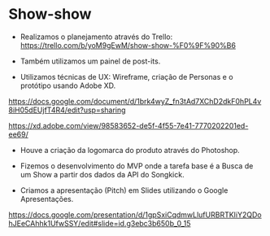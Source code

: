 # Show-show

* Realizamos o planejamento através do Trello: https://trello.com/b/yoM9gEwM/show-show-%F0%9F%90%B6

* Também utilizamos um painel de post-its.

* Utilizamos técnicas de UX: Wireframe, criação de Personas e o protótipo usando Adobe XD.

https://docs.google.com/document/d/1brk4wyZ_fn3tAd7XChD2dkF0hPL4v8iH05dEUjfT4R4/edit?usp=sharing

https://xd.adobe.com/view/98583652-de5f-4f55-7e41-7770202201ed-ee69/

* Houve a criação da logomarca do produto através do Photoshop.

* Fizemos o desenvolvimento do MVP onde a tarefa base é a Busca de um Show a partir dos dados da API do Songkick.

* Criamos a apresentação (Pitch) em Slides utilizando o Google Apresentações.

https://docs.google.com/presentation/d/1gpSxiCqdmwLlufURBRTKIiY2QDohJEeCAhhk1UfwSSY/edit#slide=id.g3ebc3b650b_0_15